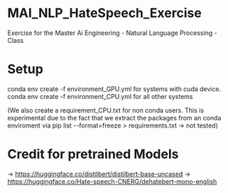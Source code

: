 # MAI_NLP_HateSpeech_Exercise
Exercise for the Master Ai Engineering - Natural Language Processing - Class

# Setup
conda env create -f environment_GPU.yml for systems with cuda device.
conda env create -f environment_CPU.yml for all other systems

(We also create a requirement_CPU.txt for non conda users. This is experimental due to the fact that we extract the packages from an conda enviroment via pip list --format=freeze > requirements.txt
-> not tested)

# Credit for pretrained Models
-> https://huggingface.co/distilbert/distilbert-base-uncased
-> https://huggingface.co/Hate-speech-CNERG/dehatebert-mono-english
